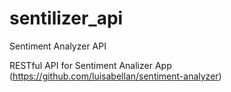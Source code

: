 # sentilizer_api
 Sentiment Analyzer API
 
 RESTful API for Sentiment Analizer App (https://github.com/luisabellan/sentiment-analyzer)
